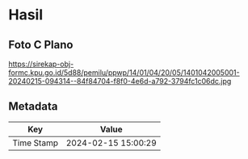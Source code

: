 # Hasil

## Foto C Plano

https://sirekap-obj-formc.kpu.go.id/5d88/pemilu/ppwp/14/01/04/20/05/1401042005001-20240215-094314--84f84704-f8f0-4e6d-a792-3794fc1c06dc.jpg


## Metadata

| Key        | Value               |
| ---------- | ------------------- |
| Time Stamp | 2024-02-15 15:00:29 |




